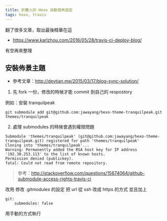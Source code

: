```yaml
---
title: 折騰人的 Hexo 自動發佈設定
tags: hexo, travis
---
```



翻了很多文章，取出最後精華在這

- https://www.karlzhou.com/2016/05/28/travis-ci-deploy-blog/


有空再來整理

## 安裝佈景主題

- 參考文章：http://devtian.me/2015/03/17/blog-sync-solution/

1. 先 fork 一份，修改的時候才能 commit 到自己的 respostory

例如：安裝 tranquilpeak 

```
git submodule add git@github.com:jawayang/hexo-theme-tranquilpeak.git themes/tranquilpeak
```

2. 處理 submodules 的時候會遇到權限問題
```
Submodule 'themes/tranquilpeak' (git@github.com:jawayang/hexo-theme-tranquilpeak.git) registered for path 'themes/tranquilpeak'
Cloning into 'themes/tranquilpeak'...
Warning: Permanently added the RSA host key for IP address '192.30.253.113' to the list of known hosts.
Permission denied (publickey).
fatal: Could not read from remote repository.
```
> 參考：http://stackoverflow.com/questions/15674064/github-submodule-access-rights-travis-ci

改用 修改 .gitmodules 的設定
把 url 從 ssh 改成 https 的方式
並且加上 
```
git:
    submodules: false
```
用手動的方式執行
